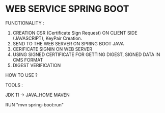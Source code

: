 # WEB SERVICE SPRING BOOT 
FUNCTIONALITY : 

1) CREATION CSR (Certificate Sign Request) ON CLIENT SIDE (JAVASCRIPT), KeyPair Creation.
2) SEND TO THE WEB SERVER ON SPRING BOOT JAVA
3) CERIFICATE SIGNIN ON WEB SERVER
4) USING SIGNED CERTIFICATE FOR GETTING DIGEST, SIGNED DATA IN CMS FORMAT
5) DIGEST VERIFICATION


HOW TO USE ? 

TOOLS : 

JDK 11 -> JAVA_HOME
MAVEN

RUN "mvn spring-boot:run"

